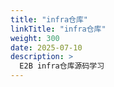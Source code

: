 ```yaml
---
title: "infra仓库"
linkTitle: "infra仓库"
weight: 300
date: 2025-07-10
description: >
  E2B infra仓库源码学习
---
```



